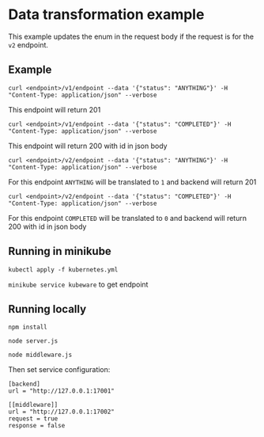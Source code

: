 # Data transformation example

This example updates the enum in the request body if the request is for the ```v2``` endpoint.

## Example

```curl <endpoint>/v1/endpoint --data '{"status": "ANYTHING"}' -H "Content-Type: application/json" --verbose```

This endpoint will return 201

```curl <endpoint>/v1/endpoint --data '{"status": "COMPLETED"}' -H "Content-Type: application/json" --verbose```

This endpoint will return 200 with id in json body

```curl <endpoint>/v2/endpoint --data '{"status": "ANYTHING"}' -H "Content-Type: application/json" --verbose```

For this endpoint ```ANYTHING``` will be translated to ```1``` and backend will return 201

```curl <endpoint>/v2/endpoint --data '{"status": "COMPLETED"}' -H "Content-Type: application/json" --verbose```

For this endpoint ```COMPLETED``` will be translated to ```0``` and backend will return 200 with id in json body

## Running in minikube

```kubectl apply -f kubernetes.yml```

```minikube service kubeware``` to get endpoint

## Running locally

```npm install```

```node server.js```

```node middleware.js```

Then set service configuration:

```
[backend]
url = "http://127.0.0.1:17001"

[[middleware]]
url = "http://127.0.0.1:17002"
request = true
response = false
```